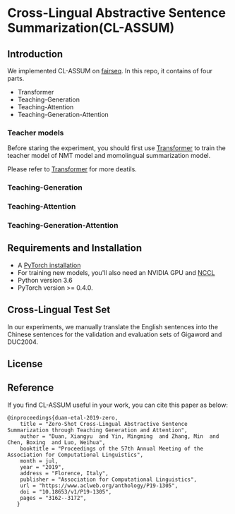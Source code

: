 # Cross-Lingual Abstractive Sentence Summarization(CL-ASSUM)
## Introduction
We implemented CL-ASSUM on [fairseq](https://github.com/pytorch/fairseq/). 
In this repo, it contains of four parts.

- Transformer
- Teaching-Generation
- Teaching-Attention
- Teaching-Generation-Attention

### Teacher models
Before staring the experiment, you should first use [Transformer](Transformer) to train the teacher model of NMT model and momolingual summarization model.

Please refer to [Transformer](Transformer) for more deatils.

### Teaching-Generation

### Teaching-Attention

### Teaching-Generation-Attention

   
## Requirements and Installation
* A [PyTorch installation](http://pytorch.org/)
* For training new models, you'll also need an NVIDIA GPU and [NCCL](https://github.com/NVIDIA/nccl)
* Python version 3.6
* PyTorch version >= 0.4.0.

## Cross-Lingual Test Set
In our experiments, we manually translate the English sentences into the Chinese sentences for the validation and evaluation sets of Gigaword and DUC2004.    


## License


## Reference
If you find CL-ASSUM useful in your work, you can cite this paper as below:

```
@inproceedings{duan-etal-2019-zero,
    title = "Zero-Shot Cross-Lingual Abstractive Sentence Summarization through Teaching Generation and Attention",
    author = "Duan, Xiangyu  and Yin, Mingming  and Zhang, Min  and Chen, Boxing  and Luo, Weihua",
    booktitle = "Proceedings of the 57th Annual Meeting of the Association for Computational Linguistics",
    month = jul,
    year = "2019",
    address = "Florence, Italy",
    publisher = "Association for Computational Linguistics",
    url = "https://www.aclweb.org/anthology/P19-1305",
    doi = "10.18653/v1/P19-1305",
    pages = "3162--3172",
   }
```
